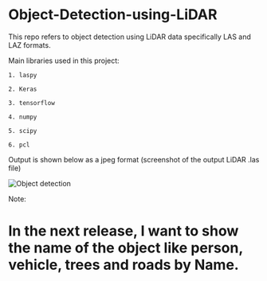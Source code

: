 # Object-Detection-using-LiDAR

This repo refers to object detection using LiDAR data specifically LAS and LAZ formats.

Main libraries used in this project: 

    1. laspy
    
    2. Keras
    
    3. tensorflow
    
    4. numpy
    
    5. scipy
    
    6. pcl
    
Output is shown below as a jpeg format (screenshot of the output LiDAR .las file)




![Object detection](https://github.com/niranjanreddy891/Object-Detection-using-LiDAR/blob/master/output/Final%20output.jpg)


Note:


# In the next release, I want to show the name of the object like person, vehicle, trees and roads by Name.
